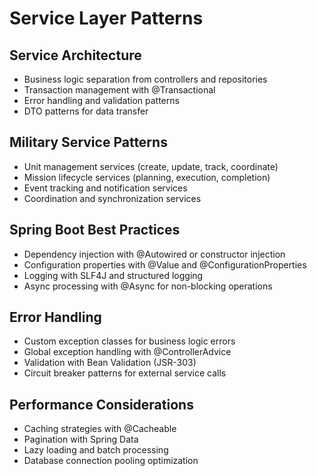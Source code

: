 # Service Layer Patterns

## Service Architecture
- Business logic separation from controllers and repositories
- Transaction management with @Transactional
- Error handling and validation patterns
- DTO patterns for data transfer

## Military Service Patterns
- Unit management services (create, update, track, coordinate)
- Mission lifecycle services (planning, execution, completion)
- Event tracking and notification services
- Coordination and synchronization services

## Spring Boot Best Practices
- Dependency injection with @Autowired or constructor injection
- Configuration properties with @Value and @ConfigurationProperties
- Logging with SLF4J and structured logging
- Async processing with @Async for non-blocking operations

## Error Handling
- Custom exception classes for business logic errors
- Global exception handling with @ControllerAdvice
- Validation with Bean Validation (JSR-303)
- Circuit breaker patterns for external service calls

## Performance Considerations
- Caching strategies with @Cacheable
- Pagination with Spring Data
- Lazy loading and batch processing
- Database connection pooling optimization
